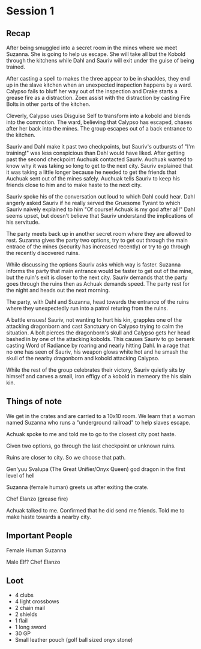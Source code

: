 # Session 1

## Recap
After being smuggled into a secret room in the mines where we meet Suzanna. She is going to help us escape. She will take all but the Kobold through the kitchens while Dahl and Sauriv will exit under the guise of being trained.

After casting a spell to makes the three appear to be in shackles, they end up in the slave kitchen when an unexpected inspection happens by a ward. Calypso fails to bluff her way out of the inspection and Drake starts a grease fire as a distraction. Zoex assist with the distraction by casting Fire Bolts in other parts of the kitchen.

Cleverly, Calypso uses Disguise Self to transform into a kobold and blends into the commotion. The ward, believing that Calypso has escaped, chases after her back into the mines. The group escapes out of a back entrance to the kitchen.

Sauriv and Dahl make it past two checkpoints, but Sauriv's outbursts of "I'm training!" was less conspicious than Dahl would have liked. After getting past the second checkpoint Auchuak contacted Sauriv. Auchuak wanted to know why it was taking so long to get to the next city. Sauriv explained that it was taking a little longer because he needed to get the friends that Auchuak sent out of the mines safely. Auchuak tells Sauriv to keep his friends close to him and to make haste to the next city.

Sauriv spoke his of the conversation out loud to which Dahl could hear. Dahl angerly asked Sauriv if he really served the Gruesome Tyrant to which Sauriv naively explained to him "Of course! Achuak is my god after all!" Dahl seems upset, but doesn't believe that Sauriv understand the implications of his servitude.

The party meets back up in another secret room where they are allowed to rest. Suzanna gives the party two options, try to get out through the main entrace of the mines (security has increased recently) or try to go through the recently discovered ruins.

While discussing the options Sauriv asks which way is faster. Suzanna informs the party that main entrance would be faster to get out of the mine, but the ruin's exit is closer to the next city. Sauriv demands that the party goes through the ruins then as Achuak demands speed. The party rest for the night and heads out the next morning.

The party, with Dahl and Suzanna, head towards the entrance of the ruins where they unexpectedly run into a patrol returing from the ruins.

A battle ensues! Sauriv, not wanting to hurt his kin, grapples one of the attacking dragonborn and cast Sanctuary on Calypso trying to calm the situation. A bolt pierces the dragonborn's skull and Calypso gets her head bashed in by one of the attacking kobolds. This causes Sauriv to go berserk casting Word of Radiance by roaring and nearly hitting Dahl. In a rage that no one has seen of Sauriv, his weapon glows white hot and he smash the skull of the nearby dragonborn and kobold attacking Calypso.

While the rest of the group celebrates their victory, Sauriv quietly sits by himself and carves a small, iron effigy of a kobold in memeory the his slain kin.

## Things of note

We get in the crates and are carried to a 10x10 room. We learn that a woman named Suzanna who runs a "underground railroad" to help slaves escape.

Achuak spoke to me and told me to go to the closest city post haste.

Given two options, go through the last checkpoint or unknown ruins.

Ruins are closer to city. So we choose that path.

Gen'yuu Svalupa  (The Great Unifier/Onyx Queen) god dragon in the first level of hell

Suzanna (female human) greets us after exiting the crate.

Chef Elanzo (grease fire)

Achuak talked to me. Confirmed that he did send me friends. Told me to make haste towards a nearby city.

## Important People
Female Human Suzanna 

Male Elf? Chef Elanzo


## Loot
- 4 clubs
- 4 light crossbows
- 2 chain mail
- 2 shields
- 1 flail
- 1 long sword
- 30 GP
- Small leather pouch (golf ball sized onyx stone)
